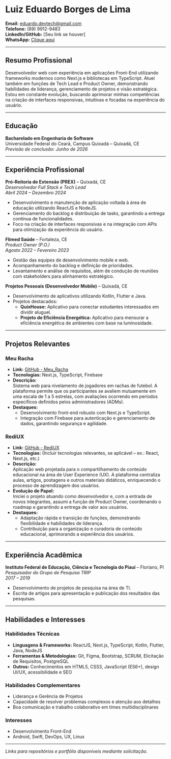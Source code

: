 # Luiz Eduardo Borges de Lima

**Email:** eduardo.devtech@gmail.com  
**Telefone:** (89) 9912-9483  
**LinkedIn/GitHub:** [Seu link se houver]  
**WhatsApp:** [Clique aqui](https://wa.me/5589994129483)

---

## Resumo Profissional

Desenvolvedor web com experiência em aplicações Front-End utilizando frameworks modernos como Next.js e bibliotecas em TypeScript. Atuei também em funções de Tech Lead e Product Owner, demonstrando habilidades de liderança, gerenciamento de projetos e visão estratégica. Estou em constante evolução, buscando aprimorar minhas competências na criação de interfaces responsivas, intuitivas e focadas na experiência do usuário.

---

## Educação

**Bacharelado em Engenharia de Software**  
Universidade Federal do Ceará, Campus Quixadá – Quixadá, CE  
*Previsão de conclusão: Junho de 2026*

---

## Experiência Profissional

**Pró-Reitoria de Extensão (PREX)** – Quixadá, CE  
*Desenvolvedor Full Stack e Tech Lead*  
_Abril 2024 – Dezembro 2024_  
- Desenvolvimento e manutenção de aplicação voltada à área de educação utilizando ReactJS e NodeJS.  
- Gerenciamento do backlog e distribuição de tasks, garantindo a entrega contínua de funcionalidades.  
- Foco na criação de interfaces responsivas e na integração com APIs para otimização da experiência do usuário.

**Flimed Saúde** – Fortaleza, CE  
*Product Owner (P.O.)*  
_Agosto 2022 – Fevereiro 2023_  
- Gestão das equipes de desenvolvimento mobile e web.  
- Acompanhamento do backlog e definição de prioridades.  
- Levantamento e análise de requisitos, além de condução de reuniões com stakeholders para alinhamento estratégico.

**Projetos Pessoais (Desenvolvedor Mobile)** – Quixadá, CE  
- Desenvolvimento de aplicativos utilizando Kotlin, Flutter e Java.  
- Projetos destacados:  
  - **QuixHouse:** Aplicativo para conectar estudantes interessados em dividir aluguel.  
  - **Projeto de Eficiência Energética:** Aplicativo para mensurar a eficiência energética de ambientes com base na luminosidade.

---

## Projetos Relevantes

### Meu Racha
- **Link:** [GitHub - Meu_Racha](https://github.com/Eduardo-Lima-Dev/Meu_Racha)
- **Tecnologias:** Next.js, TypeScript, Firebase  
- **Descrição:**  
  Sistema web para nivelamento de jogadores em rachas de futebol. A plataforma permite que os participantes se avaliem mutuamente em uma escala de 1 a 5 estrelas, com avaliações ocorrendo em períodos específicos definidos pelos administradores (ADMs).  
- **Destaques:**  
  - Desenvolvimento front-end robusto com Next.js e TypeScript.  
  - Integração com Firebase para autenticação e gerenciamento de dados, garantindo segurança e agilidade.

### RediUX
- **Link:** [GitHub - RediUX](https://github.com/RediUX/RediUX_)  
- **Tecnologias:** (Incluir tecnologias relevantes, se aplicável – ex.: React, Next.js, etc.)  
- **Descrição:**  
  Aplicação web projetada para o compartilhamento de conteúdo educacional na área de User Experience (UX). A plataforma centraliza aulas, artigos, postagens e outros materiais didáticos, enriquecendo o processo de aprendizagem dos usuários.  
- **Evolução de Papel:**  
  Iniciei o projeto atuando como desenvolvedor e, com a entrada de novos integrantes, assumi a função de Product Owner, coordenando o roadmap e garantindo a entrega de valor aos usuários.  
- **Destaques:**  
  - Adaptação rápida e transição de funções, demonstrando flexibilidade e habilidades de liderança.  
  - Contribuição para a organização e curadoria de conteúdo educacional, aprimorando a experiência dos usuários.

---

## Experiência Acadêmica

**Instituto Federal de Educação, Ciência e Tecnologia do Piauí** – Floriano, PI  
*Pesquisador do Grupo de Pesquisa TRIP*  
_2017 – 2019_  
- Desenvolvimento de projetos de pesquisa na área de TI.  
- Escrita de artigos para apresentação e publicação dos resultados das pesquisas.

---

## Habilidades e Interesses

### Habilidades Técnicas
- **Linguagens & Frameworks:** ReactJS, Next.js, TypeScript, Kotlin, Flutter, Java, NodeJS  
- **Ferramentas & Metodologias:** Git, Figma, Bootstrap, SCRUM, Elicitação de Requisitos, PostgreSQL  
- **Outros:** Conhecimentos em HTML5, CSS3, JavaScript (ES6+), design UI/UX, acessibilidade e SEO

### Habilidades Complementares
- Liderança e Gerência de Projetos  
- Capacidade de resolver problemas complexos e atenção aos detalhes  
- Boa comunicação e trabalho colaborativo em times multidisciplinares

### Interesses
- Desenvolvimento Front-End  
- Android, Swift, DevOps, UX, Linux

---

*Links para repositórios e portfólio disponíveis mediante solicitação.*
